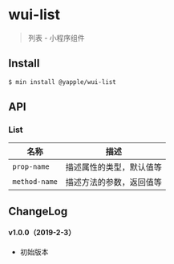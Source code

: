 # wui-list

> 列表 - 小程序组件

## Install

``` bash
$ min install @yapple/wui-list
```


## API

### List

| 名称                  | 描述                         |
|----------------------|------------------------------|
|`prop-name`           | 描述属性的类型，默认值等         |
|`method-name`         | 描述方法的参数，返回值等         |

## ChangeLog

#### v1.0.0（2019-2-3）

- 初始版本
